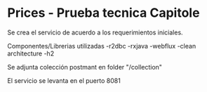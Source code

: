 # Prices - Prueba tecnica Capitole

Se crea el servicio de acuerdo a los requerimientos iniciales.

Componentes/Librerias utilizadas
    -r2dbc
    -rxjava
    -webflux
    -clean architecture 
    -h2

Se adjunta colección postmant en folder "/collection"

El servicio se levanta en el puerto 8081
